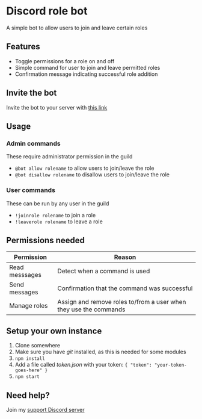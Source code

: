 # Discord role bot

A simple bot to allow users to join and leave certain roles

## Features

- Toggle permissions for a role on and off
- Simple command for user to join and leave permitted roles
- Confirmation message indicating successful role addition

## Invite the bot

Invite the bot to your server with [this link](https://discordapp.com/oauth2/authorize?client_id=341303774838652928&scope=bot&permissions=0x10000c00)

## Usage

### Admin commands
These require administrator permission in the guild
- `@bot allow rolename` to allow users to join/leave the role
- `@bot disallow rolename` to disallow users to join/leave the role

### User commands
These can be run by any user in the guild
- `!joinrole rolename` to join a role
- `!leaverole rolename` to leave a role

## Permissions needed

| Permission     | Reason                                                            |
|----------------|-------------------------------------------------------------------|
| Read messsages | Detect when a command is used                                     |
| Send messages  | Confirmation that the command was successful                      |
| Manage roles   | Assign and remove roles to/from a user when they use the commands |

## Setup your own instance

1. Clone somewhere
2. Make sure you have *git* installed, as this is needed for some modules
3. `npm install`
4. Add a file called *token.json* with your token: `{ "token": "your-token-goes-here" }`
5. `npm start`

## Need help?

Join my [support Discord server](https://discordapp.com/invite/SSkbwSJ)

